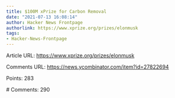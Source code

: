 ```yaml
---
title: $100M xPrize for Carbon Removal
date: "2021-07-13 16:08:14"
author: Hacker News Frontpage
authorlink: https://www.xprize.org/prizes/elonmusk
tags:
- Hacker-News-Frontpage
---
```


<p>Article URL: <a href="https://www.xprize.org/prizes/elonmusk">https://www.xprize.org/prizes/elonmusk</a></p>
<p>Comments URL: <a href="https://news.ycombinator.com/item?id=27822694">https://news.ycombinator.com/item?id=27822694</a></p>
<p>Points: 283</p>
<p># Comments: 290</p>
